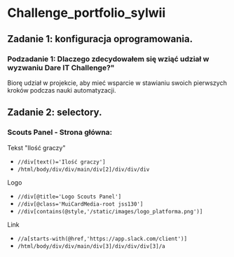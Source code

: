 # Challenge_portfolio_sylwii
 
## Zadanie 1: konfiguracja oprogramowania.
### Podzadanie 1: Dlaczego zdecydowałem się wziąć udział w wyzwaniu Dare IT Challenge?"
 Biorę udział w projekcie, aby mieć wsparcie w stawianiu swoich pierwszych kroków podczas nauki automatyzacji. 

## Zadanie 2: selectory.
### Scouts Panel - Strona główna:
Tekst "Ilość graczy"
- `//div[text()='Ilość graczy']`
- `/html/body/div/div/main/div[2]/div/div/div`

Logo
- `//div[@title='Logo Scouts Panel']`
- `//div[@class='MuiCardMedia-root jss130']`
- `//div[contains(@style,'/static/images/logo_platforma.png')]`

Link
- `//a[starts-with(@href,'https://app.slack.com/client')]`
- `/html/body/div/div/main/div[3]/div/div/div[3]/a`






